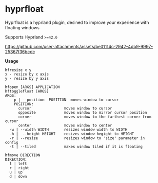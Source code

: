 # hyprfloat

Hyprfloat is a hyprland plugin, desined to improve your experience with floating windows 

Supports Hyprland `>=42.0`

https://github.com/user-attachments/assets/be01114c-2942-4db9-9997-25367f36bcdc


**Usage**

```
hfresize x y
x - resize by x axis
y - resize by y axis
```


```
hfopen [ARGS] APPLICATION
hftogglefloat [ARGS]
ARGS:
   -p | --position  POSITION  moves window to cursor
    POSITION:
      cursor               moves window to cursor
      opposite             moves window to mirror cursor position
      corner               moves window to the farthest corner from cursor 
      center               moves window to center
  -w | --width WIDTH       resizes window width to WIDTH
  -h |  --height HEIGHT    resizes window hegight to HEIGHT
  -r | --resize            resizes window to 'size' parameter in config
  -t | --tiled             makes window tiled if it is floating
```


```
hfmove DIRECTION
DIRECTION:
  l | left
  r | right
  u | up
  d | down
```




